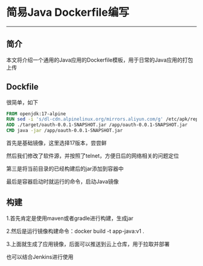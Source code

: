 # 简易Java Dockerfile编写

***

## 简介

本文将介绍一个通用的Java应用的Dockerfile模板，用于日常的Java应用的打包上传



## Dockfile

很简单，如下

```dockerfile
FROM openjdk:17-alpine
RUN sed -i 's/dl-cdn.alpinelinux.org/mirrors.aliyun.com/g' /etc/apk/repositories && apk update && apk add busybox-extras
ADD ./target/oauth-0.0.1-SNAPSHOT.jar /app/oauth-0.0.1-SNAPSHOT.jar
CMD java -jar /app/oauth-0.0.1-SNAPSHOT.jar
```

首先是基础镜像，这里选择17版本，尝尝鲜

然后我们修改了软件源，并按照了telnet，方便日后的网络相关的问题定位

第三是将当前目录的已经构建后的jar添加到容器中

最后是容器启动时就运行的命令，启动Java镜像



## 构建

1.首先肯定是使用maven或者gradle进行构建，生成jar

2.然后是运行镜像构建命令：docker build -t app-java:v1 .

3.上面就生成了应用镜像，后面可以推送到云上仓库，用于拉取并部署



也可以结合Jenkins进行使用